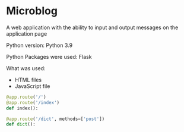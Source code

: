 # Microblog
A web application with the ability to input and output messages on the application page

Python version: Python 3.9


Python Packages were used: Flask


What was used:
* HTML files
* JavaScript file

```Python
@app.route('/')
@app.route('/index')
def index():

@app.route('/dict', methods=['post'])
def dict():
```


